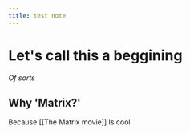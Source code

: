 ```yaml
--- 
title: test note 
---
```


# Let's call this a beggining
*Of sorts*

## Why 'Matrix?'
 Because [[The Matrix movie]] Is cool